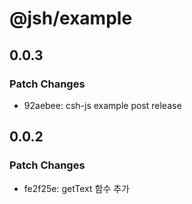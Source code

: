 # @jsh/example

## 0.0.3

### Patch Changes

- 92aebee: csh-js example post release

## 0.0.2

### Patch Changes

- fe2f25e: getText 함수 추가
